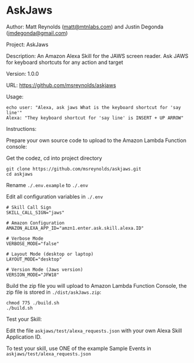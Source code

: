 # AskJaws
Author: Matt Reynolds (matt@mtnlabs.com) and Justin Degonda (jmdegonda@gmail.com)

Project: AskJaws

Description: An Amazon Alexa Skill for the JAWS screen reader.  Ask JAWS for keyboard shortcuts for any action and target

Version: 1.0.0

URL: https://github.com/msreynolds/askjaws

Usage:
```
echo user: "Alexa, ask jaws What is the keyboard shortcut for 'say line'"
Alexa: "They keyboard shortcut for 'say line' is INSERT + UP ARROW"
```

Instructions:

Prepare your own source code to upload to the Amazon Lambda Function console:

Get the codez, cd into project directory
```
git clone https://github.com/msreynolds/askjaws.git
cd askjaws
```

Rename ```./.env.example``` to ```./.env```

Edit all configuration variables in ```./.env```
```
# Skill Call Sign
SKILL_CALL_SIGN="jaws"

# Amazon Configuration
AMAZON_ALEXA_APP_ID="amzn1.enter.ask.skill.alexa.ID"

# Verbose Mode
VERBOSE_MODE="false"

# Layout Mode (desktop or laptop)
LAYOUT_MODE="desktop"

# Version Mode (Jaws version)
VERSION_MODE="JFW18"

```

Build the zip file you will upload to Amazon Lambda Function Console, the zip file is stored in ```./dist/askJaws.zip```:

```
chmod 775 ./build.sh
./build.sh
```

Test your Skill:

Edit the file ```askjaws/test/alexa_requests.json``` with your own Alexa Skill Application ID.

To test your skill, use ONE of the example Sample Events in ```askjaws/test/alexa_requests.json```

